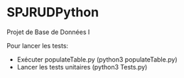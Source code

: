 # SPJRUDPython
Projet de Base de Données I

Pour lancer les tests:
* Exécuter populateTable.py (python3 populateTable.py)
* Lancer les tests unitaires (python3 Tests.py)
